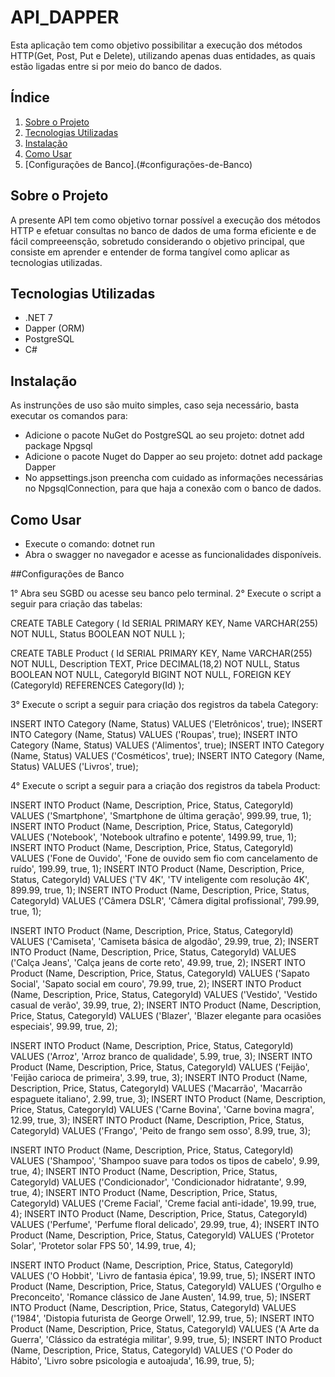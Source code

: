 # API_DAPPER

Esta aplicação tem como objetivo possibilitar a execução dos métodos HTTP(Get, Post, Put e Delete), utilizando apenas duas entidades, as quais estão ligadas entre si por meio do banco de dados.

## Índice

1. [Sobre o Projeto](#sobre-o-projeto)
2. [Tecnologias Utilizadas](#tecnologias-utilizadas)
3. [Instalação](#instalação)
4. [Como Usar](#como-usar)
5. [Configurações de Banco].(#configurações-de-Banco)

## Sobre o Projeto

A presente API tem como objetivo tornar possível a execução dos métodos HTTP e efetuar consultas no banco de dados de uma forma eficiente e de fácil compreeensção, sobretudo considerando o objetivo principal, que consiste em aprender e entender de forma tangível como aplicar as tecnologias utilizadas.

## Tecnologias Utilizadas

- .NET 7
- Dapper (ORM)
- PostgreSQL
- C#

## Instalação

As instrunções de uso são muito simples, caso seja necessário, basta executar os comandos para:

* Adicione o pacote NuGet do PostgreSQL ao seu projeto: dotnet add package Npgsql
* Adicione o pacote Nuget do Dapper ao seu projeto: dotnet add package Dapper
* No appsettings.json preencha com cuidado as informações necessárias no NpgsqlConnection, para que haja a conexão com o banco de dados.

## Como Usar

* Execute o comando: dotnet run
* Abra o swagger no navegador e acesse as funcionalidades disponíveis.

##Configurações de Banco

1° Abra seu SGBD ou acesse seu banco pelo terminal.
2° Execute o script a seguir para criação das tabelas:

CREATE TABLE Category (
    Id SERIAL PRIMARY KEY,
    Name VARCHAR(255) NOT NULL,
    Status BOOLEAN NOT NULL
);

CREATE TABLE Product (
    Id SERIAL PRIMARY KEY,
    Name VARCHAR(255) NOT NULL,
    Description TEXT,
    Price DECIMAL(18,2) NOT NULL,
    Status BOOLEAN NOT NULL,
    CategoryId BIGINT NOT NULL,
    FOREIGN KEY (CategoryId) REFERENCES Category(Id)
);

3° Execute o script a seguir para criação dos registros da tabela Category:

INSERT INTO Category (Name, Status) VALUES ('Eletrônicos', true);
INSERT INTO Category (Name, Status) VALUES ('Roupas', true);
INSERT INTO Category (Name, Status) VALUES ('Alimentos', true);
INSERT INTO Category (Name, Status) VALUES ('Cosméticos', true);
INSERT INTO Category (Name, Status) VALUES ('Livros', true);

4° Execute o script a seguir para a criação dos registros da tabela Product:

INSERT INTO Product (Name, Description, Price, Status, CategoryId) VALUES ('Smartphone', 'Smartphone de última geração', 999.99, true, 1);
INSERT INTO Product (Name, Description, Price, Status, CategoryId) VALUES ('Notebook', 'Notebook ultrafino e potente', 1499.99, true, 1);
INSERT INTO Product (Name, Description, Price, Status, CategoryId) VALUES ('Fone de Ouvido', 'Fone de ouvido sem fio com cancelamento de ruído', 199.99, true, 1);
INSERT INTO Product (Name, Description, Price, Status, CategoryId) VALUES ('TV 4K', 'TV inteligente com resolução 4K', 899.99, true, 1);
INSERT INTO Product (Name, Description, Price, Status, CategoryId) VALUES ('Câmera DSLR', 'Câmera digital profissional', 799.99, true, 1);

INSERT INTO Product (Name, Description, Price, Status, CategoryId) VALUES ('Camiseta', 'Camiseta básica de algodão', 29.99, true, 2);
INSERT INTO Product (Name, Description, Price, Status, CategoryId) VALUES ('Calça Jeans', 'Calça jeans de corte reto', 49.99, true, 2);
INSERT INTO Product (Name, Description, Price, Status, CategoryId) VALUES ('Sapato Social', 'Sapato social em couro', 79.99, true, 2);
INSERT INTO Product (Name, Description, Price, Status, CategoryId) VALUES ('Vestido', 'Vestido casual de verão', 39.99, true, 2);
INSERT INTO Product (Name, Description, Price, Status, CategoryId) VALUES ('Blazer', 'Blazer elegante para ocasiões especiais', 99.99, true, 2);

INSERT INTO Product (Name, Description, Price, Status, CategoryId) VALUES ('Arroz', 'Arroz branco de qualidade', 5.99, true, 3);
INSERT INTO Product (Name, Description, Price, Status, CategoryId) VALUES ('Feijão', 'Feijão carioca de primeira', 3.99, true, 3);
INSERT INTO Product (Name, Description, Price, Status, CategoryId) VALUES ('Macarrão', 'Macarrão espaguete italiano', 2.99, true, 3);
INSERT INTO Product (Name, Description, Price, Status, CategoryId) VALUES ('Carne Bovina', 'Carne bovina magra', 12.99, true, 3);
INSERT INTO Product (Name, Description, Price, Status, CategoryId) VALUES ('Frango', 'Peito de frango sem osso', 8.99, true, 3);

INSERT INTO Product (Name, Description, Price, Status, CategoryId) VALUES ('Shampoo', 'Shampoo suave para todos os tipos de cabelo', 9.99, true, 4);
INSERT INTO Product (Name, Description, Price, Status, CategoryId) VALUES ('Condicionador', 'Condicionador hidratante', 9.99, true, 4);
INSERT INTO Product (Name, Description, Price, Status, CategoryId) VALUES ('Creme Facial', 'Creme facial anti-idade', 19.99, true, 4);
INSERT INTO Product (Name, Description, Price, Status, CategoryId) VALUES ('Perfume', 'Perfume floral delicado', 29.99, true, 4);
INSERT INTO Product (Name, Description, Price, Status, CategoryId) VALUES ('Protetor Solar', 'Protetor solar FPS 50', 14.99, true, 4);

INSERT INTO Product (Name, Description, Price, Status, CategoryId) VALUES ('O Hobbit', 'Livro de fantasia épica', 19.99, true, 5);
INSERT INTO Product (Name, Description, Price, Status, CategoryId) VALUES ('Orgulho e Preconceito', 'Romance clássico de Jane Austen', 14.99, true, 5);
INSERT INTO Product (Name, Description, Price, Status, CategoryId) VALUES ('1984', 'Distopia futurista de George Orwell', 12.99, true, 5);
INSERT INTO Product (Name, Description, Price, Status, CategoryId) VALUES ('A Arte da Guerra', 'Clássico da estratégia militar', 9.99, true, 5);
INSERT INTO Product (Name, Description, Price, Status, CategoryId) VALUES ('O Poder do Hábito', 'Livro sobre psicologia e autoajuda', 16.99, true, 5);

